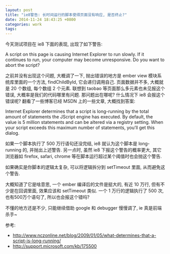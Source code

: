```yaml
---
layout: post
title: "ie8警告: 长时间运行的脚本使得页面没有响应, 是否终止?"
date: 2014-11-24 18:43:25 +0800
categories: work
tags:
---
```


今天测试项目在 ie8 下面的表现, 出现了如下警告:

A script on this page is causing Internet Explorer to run slowly. If it continues to run, your computer may become unresponsive. Do you want to abort the script?

之前并没有出现这个问题, 大概调了一下, 抛出错误的地方是 ember view 模块系统库里面的一个方法, findChildById, 它会递归调用自己. 页面数据并不多,
大概就是 20 个数组, 每个数组 2 个元素. 联想到 taobao 等页面那么多元素也未见报这个错误, 大概率是我们的代码哪里有问题. 那问题出在哪呢? 什么情况下
ie8 会报这个错误呢? 翻看了一些博客已经 MSDN 上的一些文章, 大概找到答案:

Internet Explorer determines that a script is long-running by the total amount of statements the JScript engine has executed. By default, the value is 5 million statements and can be altered via a registry setting. When your script exceeds this maximum number of statements, you’ll get this dialog.

如果一个脚本执行了 500 万行语句还没完结, ie8 就认为这个脚本是 long-running 的, 并抛出上述警告.
另一点时, 虽然 ie8 下报这个警告的概率更大, 其它浏览器如 firefox, safari, chrome 等在脚本运行超过某个阈值时也会抛这个警告.

如果确实是你脚本的逻辑太复杂, 可以将逻辑拆分到 setTimeout 里面, 从而避免这个警告. 

大概知道了它是啥意思, 一个 ember 编译后的文件是挺大的, 有近 10 万行, 但有不少是在回调里面, 效果应该和 setTimeout 类似. 一个 1 万行的逻辑执行了
500 次, 也有500万个语句了, 所以也会报这个错吗? 

不懂的地方还是不少, 只能继续借助 google 和 debugger 慢慢调了, ie 真是前端杀手~


参考:

* http://www.nczonline.net/blog/2009/01/05/what-determines-that-a-script-is-long-running/  
* http://support.microsoft.com/kb/175500
